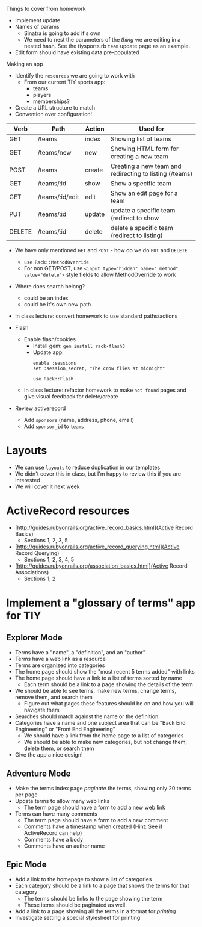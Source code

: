 Things to cover from homework
 - Implement update
 - Names of params
   - Sinatra is going to add it's own
   - We need to nest the parameters of the *thing* we are editing
     in a nested hash. See the tiysports.rb `team` update page as
     an example.
 - Edit form should have existing data pre-populated

Making an app
- Identify the `resources` we are going to work with
  - From our current TIY sports app:
    - teams
    - players
    - memberships?
- Create a URL structure to match
- Convention over configuration!

| Verb   | Path            | Action   | Used for                                                |
|--------|-----------------|----------|---------------------------------------------------------|
| GET    | /teams          | index    | Showing list of teams                                   |
| GET    | /teams/new      | new      | Showing HTML form for creating a new team               |
| POST   | /teams          | create   | Creating a new team and redirecting to listing (/teams) |
| GET    | /teams/:id      | show     | Show a specific team                                    |
| GET    | /teams/:id/edit | edit     | Show an edit page for a team                            |
| PUT    | /teams/:id      | update   | update a specific team (redirect to show                |
| DELETE | /teams/:id      | delete   | delete a specific team (redirect to listing)            |

- We have only mentioned `GET` and `POST` - how do we do `PUT` and `DELETE`
  - `use Rack::MethodOverride`
  - For non GET/POST, use `<input type="hidden" name="_method" value="delete">` style fields to allow MethodOverride to work
- Where does search belong?
  - could be an index
  - could be it's own new path
- In class lecture: convert homework to use standard paths/actions

- Flash
  - Enable flash/cookies
    - Install gem: `gem install rack-flash3`
    - Update app:
      ```
      enable :sessions
      set :session_secret, "The crow flies at midnight"

      use Rack::Flash
      ```
  - In class lecture: refactor homework to make `not found` pages and give visual feedback for delete/create

- Review activerecord
  - Add `sponsors` (name, address, phone, email)
  - Add `sponsor_id` to `teams`

# Layouts
- We can use `layouts` to reduce duplication in our templates
- We didn't cover this in class, but I'm happy to review this if you are interested
- We will cover it next week

# ActiveRecord resources

- [http://guides.rubyonrails.org/active_record_basics.html](Active Record Basics)
  - Sections 1, 2, 3, 5
- [http://guides.rubyonrails.org/active_record_querying.html](Active Record Querying)
  - Sections 1, 2, 3, 4, 5
- [http://guides.rubyonrails.org/association_basics.html](Active Record Associations)
  - Sections 1, 2

# Implement a "glossary of terms" app for TIY

## Explorer Mode
- Terms have a "name", a "definition", and an "author"
- Terms have a web link as a resource
- Terms are organized into categories
- The home page should show the "most recent 5 terms added" with links
- The home page should have a link to a list of terms sorted by name
  - Each term should be a link to a page showing the details of the term
- We should be able to see terms, make new terms, change terms, remove them, and search them
  - Figure out what pages these features should be on and how you will navigate them
- Searches should match against the name or the definition
- Categories have a name and one subject area that can be "Back End Engineering" or "Front End Engineering"
  - We should have a link from the home page to a list of categories
  - We should be able to make new categories, but not change them, delete them, or search them
- Give the app a nice design!

## Adventure Mode
- Make the terms index page _paginate_ the terms, showing only 20 terms per page
- Update terms to allow many web links
  - The term page should have a form to add a new web link
- Terms can have many comments
  - The term page should have a form to add a new comment
  - Comments have a timestamp when created (Hint: See if ActiveRecord can help)
  - Comments have a body
  - Comments have an author name

## Epic Mode
- Add a link to the homepage to show a list of categories
- Each category should be a link to a page that shows the terms for that category
  - The terms should be links to the page showing the term
  - These items should be paginated as well
- Add a link to a page showing all the terms in a format for _printing_
 - Investigate setting a special stylesheet for printing
